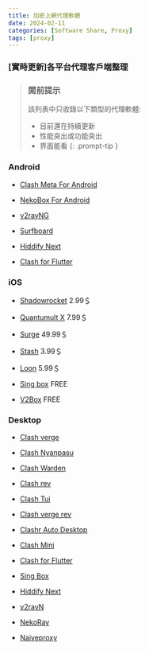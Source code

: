 ```yaml
---
title: 加密上網代理軟體
date: 2024-02-11
categories: [Software Share, Proxy]
tags: [proxy]
---
```

### [實時更新]各平台代理客戶端整理

>### 閱前提示  
>該列表中只收錄以下類型的代理軟體:
>
>- 目前還在持續更新
>- 性能突出或功能突出
>- 界面能看
{: .prompt-tip }

### Android

- [Clash Meta For Android](https://play.google.com/store/apps/details?id=com.github.metacubex.clash.meta&pcampaignid=web_share)

- [NekoBox For Android](https://play.google.com/store/apps/details?id=moe.nb4a&pcampaignid=web_share)

- [v2rayNG](https://play.google.com/store/apps/details?id=com.v2ray.ang&pcampaignid=web_share)

- [Surfboard](https://play.google.com/store/apps/details?id=com.getsurfboard&pcampaignid=web_share)

- [Hiddify Next](https://play.google.com/store/apps/details?id=app.hiddify.com&pcampaignid=web_share)

- [Clash for Flutter](https://github.com/mapleafgo/cff-core/releases/latest)

### iOS

- [Shadowrocket](https://apps.apple.com/us/app/shadowrocket/id932747118)  2.99＄

- [Quantumult X](https://apps.apple.com/us/app/quantumult-x/id1443988620)  7.99＄

- [Surge](https://apps.apple.com/us/app/surge-5/id1442620678)  49.99＄

- [Stash](https://apps.apple.com/us/app/stash-rule-based-proxy/id1596063349) 3.99＄

- [Loon](https://apps.apple.com/hk/app/loon/id1373567447)  5.99＄

- [Sing box](https://apps.apple.com/us/app/sing-box/id6451272673)  FREE

- [V2Box](https://apps.apple.com/us/app/v2box-v2ray-client/id6446814690)  FREE

### Desktop

- [Clash verge](https://github.com/zzzgydi/clash-verge/releases/latest)

- [Clash Nyanpasu](https://github.com/keiko233/clash-nyanpasu/releases/latest)

- [Clash Warden](https://github.com/dream7180/ClashWarden/releases/latest)

- [Clash rev](https://github.com/MerlinKodo/clash-rev/releases/latest)

- [Clash Tui](https://github.com/JohanChane/clashtui/releases/latest)

- [Clash verge rev](https://github.com/clash-verge-rev/clash-verge-rev/releases/latest)

- [Clashr Auto Desktop](https://github.com/ClashrAuto/Clashr-Auto-Desktop/releases/latest)

- [Clash Mini](https://github.com/MetaCubeX/Clash.Mini/releases/latest)

- [Clash for Flutter](https://github.com/mapleafgo/cff-core/releases/latest)

- [Sing Box](https://github.com/SagerNet/sing-box/releases/latest)

- [Hiddify Next](https://github.com/hiddify/hiddify-next/releases/latest)

- [v2rayN](https://github.com/2dust/v2rayN/releases/latest)

- [NekoRay](https://github.com/MatsuriDayo/nekoray/releases/latest)

- [Naiveproxy](https://github.com/klzgrad/naiveproxy/releases/latest)
